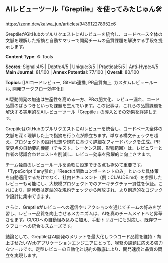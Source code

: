 ## AIレビューツール「Greptile」を使ってみたじゅん🛠️

https://zenn.dev/kaiwa_jun/articles/943912278952c6

GreptileがGitHubのプルリクエストにAIレビューを統合し、コードベース全体の文脈を理解した指摘と自動サマリーで開発チームの品質課題を解決する手段を提示します。

**Content Type**: ⚙️ Tools

**Scores**: Signal:4/5 | Depth:4/5 | Unique:3/5 | Practical:5/5 | Anti-Hype:4/5
**Main Journal**: 81/100 | **Annex Potential**: 77/100 | **Overall**: 80/100

**Topics**: [[AIコードレビュー, GitHub連携, PR品質向上, カスタムレビュールール, 開発ワークフロー効率化]]

AI駆動開発の加速は生産性を高める一方、PRの肥大化、レビュー漏れ、コード品質のばらつきといった課題を生んでいます。この記事は、これらの品質課題を解決する実用的なAIレビューツール「Greptile」の導入とその効果を詳述します。

GreptileはGitHubのプルリクエストにAIレビューを統合し、コードベース全体の文脈を深く理解した上で指摘を行う点が際立ちます。単なる構文チェックを超え、プロジェクトの設計思想や規約に基づく詳細なフィードバックを生成。PR変更点の自動要約機能（テキスト、シーケンス図、影響範囲）は、レビュワーと作者の認識合わせコストを削減し、レビュー効率を飛躍的に向上させます。

チーム独自のレビュールールを柔軟に設定できる点も極めて重要です。「TypeScriptでany禁止」「Reactは関数コンポーネントのみ」といった具体策を自動適用するだけでなく、社内ドキュメント（例：CLAUDE.md）を参照したレビューも可能にし、大規模プロジェクトでのアーキテクチャ一貫性を保証。これにより、開発者は定型的な規約チェックから解放され、より創造的なロジックや設計に集中できます。

さらに、Greptileがレビューへの返信やリアクションを通じてチームの好みを学習し、レビュー品質を向上させるメカニズムは、AIを真のチームメイトへと昇華させます。CI/CDへの自動組み込みに加え、手動トリガーにも対応し、既存ワークフローへの統合もスムーズです。

結論として、GreptileはAI開発のメリットを最大化しつつコード品質を維持・向上させたいWebアプリケーションエンジニアにとって、喫緊の課題に応える強力なツールです。定型レビューの自動化と規約の徹底により、開発速度と品質の両立を実現します。